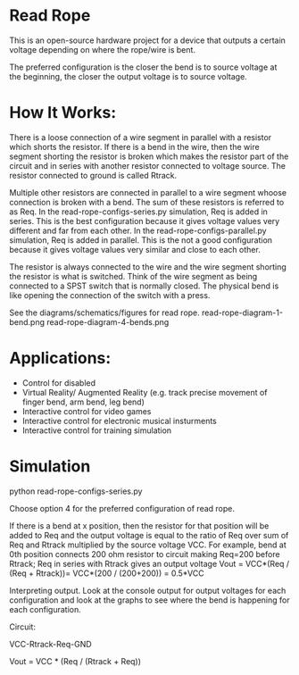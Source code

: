 # Read Rope 

This is an open-source hardware project for a device that outputs a certain voltage depending on where the rope/wire is bent.

The preferred configuration is the closer the bend is to source voltage at the beginning, the closer the output voltage is to source voltage.

# How It Works:

There is a loose connection of a wire segment in parallel with a resistor which shorts the resistor. 
If there is a bend in the wire, then the wire segment shorting the resistor is broken which makes the 
resistor part of the circuit and in series with another resistor connected to voltage source.
The resistor connected to ground is called Rtrack.

Multiple other resistors are connected in parallel to a wire segment whoose connection is broken with a bend.
The sum of these resistors is referred to as Req.
In the read-rope-configs-series.py simulation, Req is added in series. This is the best configuration because it gives voltage values very different and far from each other.
In the read-rope-configs-parallel.py simulation, Req is added in parallel. This is the not a good configuration because it gives voltage values very similar and close to each other.

The resistor is always connected to the wire and the wire segment shorting the resistor is what is switched.
Think of the wire segment as being connected to a SPST switch that is normally closed. 
The physical bend is like opening the connection of the switch with a press.

See the diagrams/schematics/figures for read rope. 
read-rope-diagram-1-bend.png
read-rope-diagram-4-bends.png

# Applications:
 - Control for disabled 
 - Virtual Reality/ Augmented Reality (e.g. track precise movement of finger bend, arm bend, leg bend)
 - Interactive control for video games
 - Interactive control for electronic musical insturments
 - Interactive control for training simulation

# Simulation

python read-rope-configs-series.py

Choose option 4 for the preferred configuration of read rope.

If there is a bend at x position, then the resistor for that position will be added to Req
and the output voltage is equal to the ratio of Req over sum of Req and Rtrack multiplied by the source voltage VCC.
For example, bend at 0th position connects 200 ohm resistor to circuit making Req=200 before Rtrack; 
Req in series with Rtrack gives an output voltage Vout = VCC*(Req / (Req + Rtrack))= VCC*(200 / (200+200)) = 0.5*VCC

Interpreting output.
Look at the console output for output voltages for each configuration and look at the graphs to see where the bend is happening
for each configuration.

Circuit:

VCC-Rtrack-Req-GND
 
Vout = VCC * (Req / (Rtrack + Req))
